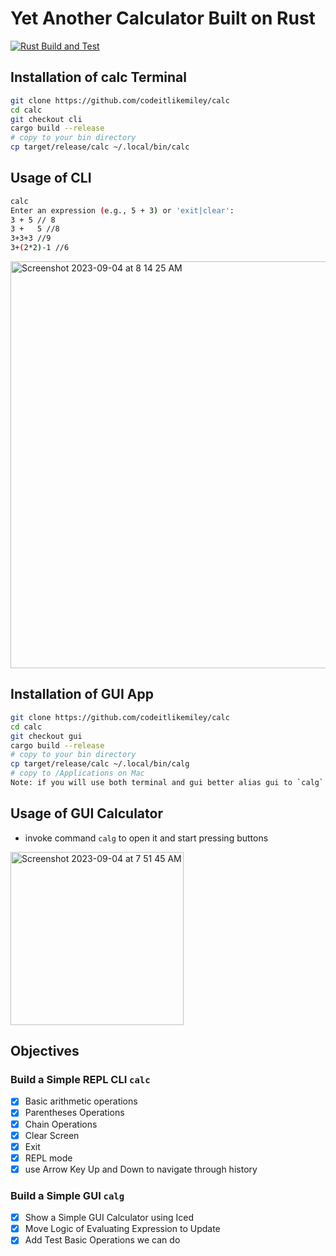 # Yet Another Calculator Built on Rust

[![Rust Build and Test](https://github.com/codeitlikemiley/calc/actions/workflows/rust.yml/badge.svg)](https://github.com/codeitlikemiley/calc/actions/workflows/rust.yml)



## Installation of calc Terminal

```sh
git clone https://github.com/codeitlikemiley/calc
cd calc
git checkout cli
cargo build --release
# copy to your bin directory
cp target/release/calc ~/.local/bin/calc
```

## Usage of CLI

```bash
calc
Enter an expression (e.g., 5 + 3) or 'exit|clear':
3 + 5 // 8
3 +   5 //8
3+3+3 //9
3+(2*2)-1 //6
```

<img width="651" alt="Screenshot 2023-09-04 at 8 14 25 AM" src="https://github.com/codeitlikemiley/calc/assets/28816690/43304b02-2990-4658-a91f-eaa393e6c900">


## Installation of GUI App


```sh
git clone https://github.com/codeitlikemiley/calc
cd calc
git checkout gui
cargo build --release
# copy to your bin directory
cp target/release/calc ~/.local/bin/calg
# copy to /Applications on Mac
Note: if you will use both terminal and gui better alias gui to `calg`
```

## Usage of GUI Calculator

- invoke command `calg` to open it and start pressing buttons

<img width="277" alt="Screenshot 2023-09-04 at 7 51 45 AM" src="https://github.com/codeitlikemiley/calc/assets/28816690/3148628d-3e50-48d8-8ea7-576ebaf850d7">


## Objectives

### Build a Simple REPL CLI `calc`

- [x] Basic arithmetic operations
- [x] Parentheses Operations
- [x] Chain Operations
- [x] Clear Screen
- [x] Exit
- [x] REPL mode
- [x] use Arrow Key Up and Down to navigate through history

### Build a Simple GUI `calg`

- [x] Show a Simple GUI Calculator using Iced
- [x] Move Logic of Evaluating Expression to Update
- [x] Add Test Basic Operations we can do
